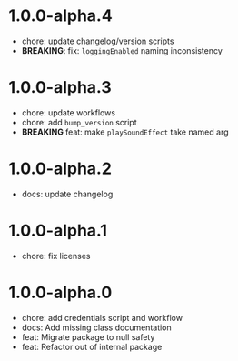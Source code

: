 # 1.0.0-alpha.4 

- chore: update changelog/version scripts
- **BREAKING**: fix: `loggingEnabled` naming inconsistency

# 1.0.0-alpha.3 

- chore: update workflows 
- chore: add `bump_version` script 
- **BREAKING** feat: make `playSoundEffect` take named arg 

# 1.0.0-alpha.2

- docs: update changelog

# 1.0.0-alpha.1

- chore: fix licenses

# 1.0.0-alpha.0

- chore: add credentials script and workflow</li> 
- docs: Add missing class documentation</li> 
- feat: Migrate package to null safety</li> 
- feat: Refactor out of internal package
